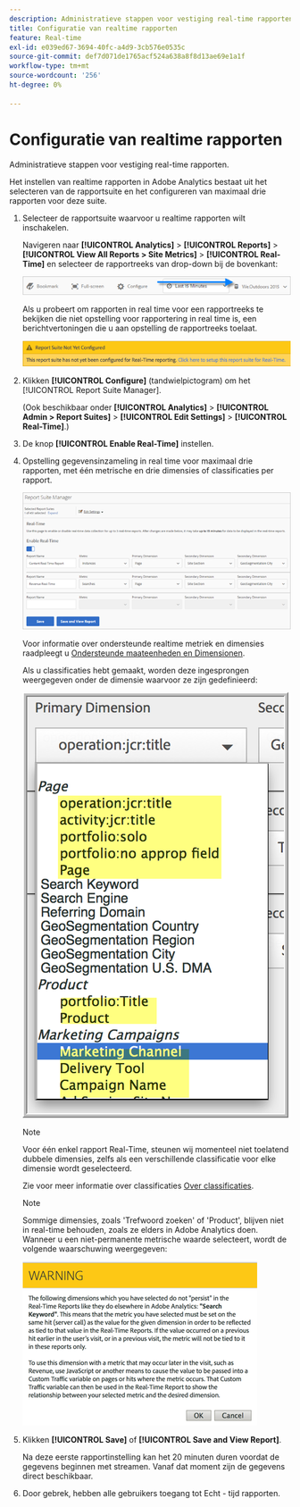 ```yaml
---
description: Administratieve stappen voor vestiging real-time rapporten.
title: Configuratie van realtime rapporten
feature: Real-time
exl-id: e039ed67-3694-40fc-a4d9-3cb576e0535c
source-git-commit: def7d071de1765acf524a638a8f8d13ae69e1a1f
workflow-type: tm+mt
source-wordcount: '256'
ht-degree: 0%

---
```


# Configuratie van realtime rapporten

Administratieve stappen voor vestiging real-time rapporten.

Het instellen van realtime rapporten in Adobe Analytics bestaat uit het selecteren van de rapportsuite en het configureren van maximaal drie rapporten voor deze suite.

1. Selecteer de rapportsuite waarvoor u realtime rapporten wilt inschakelen.

   Navigeren naar **[!UICONTROL Analytics]** > **[!UICONTROL Reports]** > **[!UICONTROL View All Reports > Site Metrics]** > **[!UICONTROL Real-Time]** en selecteer de rapportreeks van drop-down bij de bovenkant:

   ![](/help/admin/admin/c-manage-report-suites/c-edit-report-suites/realtime/assets/report_suite_selector.png)

   Als u probeert om rapporten in real time voor een rapportreeks te bekijken die niet opstelling voor rapportering in real time is, een berichtvertoningen die u aan opstelling de rapportreeks toelaat.

   ![](/help/admin/admin/c-manage-report-suites/c-edit-report-suites/realtime/assets/rep_suite_not_set_up.png)

1. Klikken **[!UICONTROL Configure]** (tandwielpictogram) om het [!UICONTROL Report Suite Manager].

   (Ook beschikbaar onder **[!UICONTROL Analytics]** > **[!UICONTROL Admin > Report Suites]** > **[!UICONTROL Edit Settings]** > **[!UICONTROL Real-Time]**.)

1. De knop **[!UICONTROL Enable Real-Time]** instellen.
1. Opstelling gegevensinzameling in real time voor maximaal drie rapporten, met één metrische en drie dimensies of classificaties per rapport.

   ![](/help/admin/admin/c-manage-report-suites/c-edit-report-suites/realtime/assets/real_time_admin.png)

   Voor informatie over ondersteunde realtime metriek en dimensies raadpleegt u [Ondersteunde maateenheden en Dimensionen](/help/admin/admin/c-manage-report-suites/c-edit-report-suites/realtime/realtime-metrics.md).

   Als u classificaties hebt gemaakt, worden deze ingesprongen weergegeven onder de dimensie waarvoor ze zijn gedefinieerd:

   ![](/help/admin/admin/c-manage-report-suites/c-edit-report-suites/realtime/assets/classifications.png)

   >[!NOTE]
   >
   >Voor één enkel rapport Real-Time, steunen wij momenteel niet toelatend dubbele dimensies, zelfs als een verschillende classificatie voor elke dimensie wordt geselecteerd.

   Zie voor meer informatie over classificaties [Over classificaties](/help/components/classifications/c-classifications.md).

   >[!NOTE]
   >
   >Sommige dimensies, zoals &#39;Trefwoord zoeken&#39; of &#39;Product&#39;, blijven niet in real-time behouden, zoals ze elders in Adobe Analytics doen. Wanneer u een niet-permanente metrische waarde selecteert, wordt de volgende waarschuwing weergegeven:

   ![](/help/admin/admin/c-manage-report-suites/c-edit-report-suites/realtime/assets/warning_dimensions.png)

1. Klikken **[!UICONTROL Save]** of **[!UICONTROL Save and View Report]**.

   Na deze eerste rapportinstelling kan het 20 minuten duren voordat de gegevens beginnen met streamen. Vanaf dat moment zijn de gegevens direct beschikbaar.

1. Door gebrek, hebben alle gebruikers toegang tot Echt - tijd rapporten.
